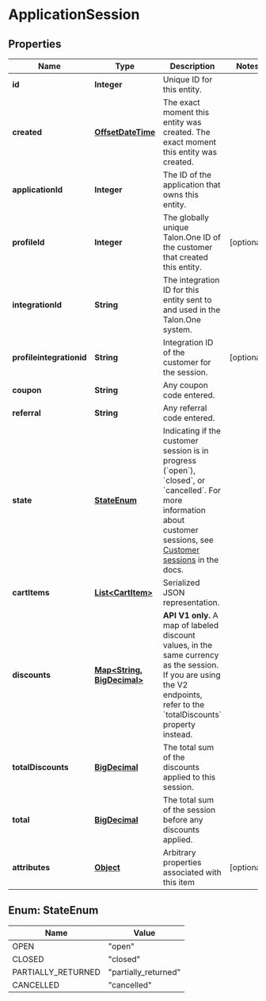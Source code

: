 

# ApplicationSession


## Properties

Name | Type | Description | Notes
------------ | ------------- | ------------- | -------------
**id** | **Integer** | Unique ID for this entity. | 
**created** | [**OffsetDateTime**](OffsetDateTime.md) | The exact moment this entity was created. The exact moment this entity was created. | 
**applicationId** | **Integer** | The ID of the application that owns this entity. | 
**profileId** | **Integer** | The globally unique Talon.One ID of the customer that created this entity. |  [optional]
**integrationId** | **String** | The integration ID for this entity sent to and used in the Talon.One system. | 
**profileintegrationid** | **String** | Integration ID of the customer for the session. |  [optional]
**coupon** | **String** | Any coupon code entered. | 
**referral** | **String** | Any referral code entered. | 
**state** | [**StateEnum**](#StateEnum) | Indicating if the customer session is in progress (&#x60;open&#x60;), &#x60;closed&#x60;, or &#x60;cancelled&#x60;. For more information about customer sessions, see [Customer sessions](/docs/dev/concepts/entities#customer-session-states) in the docs.  | 
**cartItems** | [**List&lt;CartItem&gt;**](CartItem.md) | Serialized JSON representation. | 
**discounts** | [**Map&lt;String, BigDecimal&gt;**](BigDecimal.md) | **API V1 only.** A map of labeled discount values, in the same currency as the session.  If you are using the V2 endpoints, refer to the &#x60;totalDiscounts&#x60; property instead.  | 
**totalDiscounts** | [**BigDecimal**](BigDecimal.md) | The total sum of the discounts applied to this session. | 
**total** | [**BigDecimal**](BigDecimal.md) | The total sum of the session before any discounts applied. | 
**attributes** | [**Object**](.md) | Arbitrary properties associated with this item |  [optional]



## Enum: StateEnum

Name | Value
---- | -----
OPEN | &quot;open&quot;
CLOSED | &quot;closed&quot;
PARTIALLY_RETURNED | &quot;partially_returned&quot;
CANCELLED | &quot;cancelled&quot;



